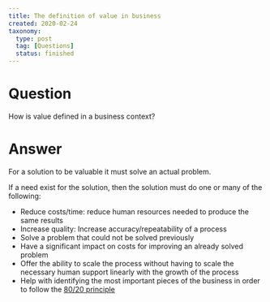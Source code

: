 ```yaml
---
title: The definition of value in business
created: 2020-02-24
taxonomy:
  type: post
  tag: [Questions]
  status: finished
---
```


# Question
How is value defined in a business context?

# Answer
For a solution to be valuable it must solve an actual problem.

If a need exist for the solution, then the solution must do one or many of the following:
* Reduce costs/time: reduce human resources needed to produce the same results
* Increase quality: Increase accuracy/repeatability of a process
* Solve a problem that could not be solved previously
* Have a significant impact on costs for improving an already solved problem
* Offer the ability to scale the process without having to scale the necessary human support linearly with the growth of the process
* Help with identifying the most important pieces of the business in order to follow the [80/20 principle](https://en.wikipedia.org/wiki/Pareto_principle)
